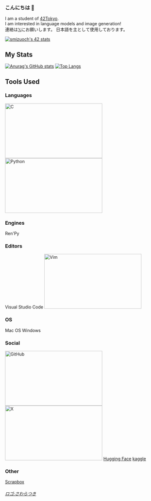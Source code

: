 ### こんにちは 👋

I am a student of [42Tokyo](https://42tokyo.jp/).  
I am interested in language models and image generation!  
連絡は[𝕏](https://twitter.com/ShotaroM8)にお願いします。
日本語を主として使用しております。

[![smizuoch's 42 stats](https://badge42.coday.fr/api/v2/clqlthx6l173001p4lm52sd1t/stats?cursusId=21&coalitionId=308)](https://profile.intra.42.fr/users/smizuoch)

## My Stats
[![Anurag's GitHub stats](https://github-readme-stats.vercel.app/api?username=smizuoch&show_icons=true&theme=merko&count_private=true)](https://github.com/anuraghazra/github-readme-stats)
[![Top Langs](https://github-readme-stats.vercel.app/api/top-langs/?username=smizuoch&layout=donut&theme=merko)](https://github.com/anuraghazra/github-readme-stats)

## Tools Used

### Languages
<a href="https://www.open-std.org/jtc1/sc22/wg14/"><img src="https://github.com/SAWARATSUKI/ServiceLogos/blob/main/C/C.png" alt="C" width="320" height="	180"></a>
<a href="https://www.python.org/"><img src="https://github.com/SAWARATSUKI/ServiceLogos/blob/main/Python/Python.png" alt="Python" width="320" height="	180"></a>

### Engines
Ren'Py

### Editors
Visual Studio Code
<a href="https://www.vim.org/"><img src="https://github.com/SAWARATSUKI/ServiceLogos/blob/main/Vim/VIM.png" alt="Vim" width="320" height="	180"></a>

### OS
Mac OS
Windows

### Social
<a href="https://github.com/smizuoch"><img src="https://github.com/SAWARATSUKI/ServiceLogos/blob/main/GitHub/GitHub.png" alt="GitHub" width="320" height="	180"></a>
<a href="https://twitter.com/ShotaroM8"><img src="https://github.com/SAWARATSUKI/ServiceLogos/blob/main/X/X.png" alt="X" width="320" height="	180"></a>
[Hugging Face](https://huggingface.co/smizuoch)
[kaggle](https://www.kaggle.com/smizuoch)

### Other
[Scrapbox](https://scrapbox.io/product)





###### [ロゴ:さわらつき](https://github.com/SAWARATSUKI/ServiceLogos)
